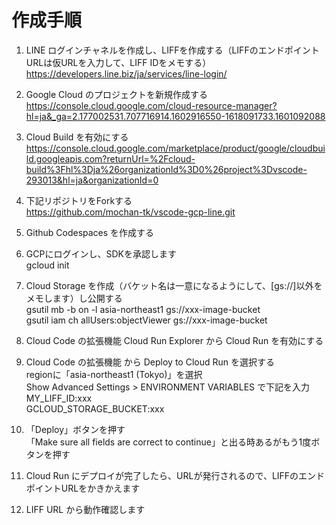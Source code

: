 # 作成手順

1. LINE ログインチャネルを作成し、LIFFを作成する（LIFFのエンドポイントURLは仮URLを入力して、LIFF IDをメモする）  
https://developers.line.biz/ja/services/line-login/

2. Google Cloud のプロジェクトを新規作成する  
https://console.cloud.google.com/cloud-resource-manager?hl=ja&_ga=2.177002531.707716914.1602916550-1618091733.1601092088

3. Cloud Build を有効にする  
https://console.cloud.google.com/marketplace/product/google/cloudbuild.googleapis.com?returnUrl=%2Fcloud-build%3Fhl%3Dja%26organizationId%3D0%26project%3Dvscode-293013&hl=ja&organizationId=0

4. 下記リポジトリをForkする  
https://github.com/mochan-tk/vscode-gcp-line.git

5. Github Codespaces を作成する  

6. GCPにログインし、SDKを承認します  
gcloud init

7. Cloud Storage を作成（バケット名は一意になるようにして、[gs://]以外をメモします）し公開する  
gsutil mb -b on -l asia-northeast1 gs://xxx-image-bucket  
gsutil iam ch allUsers:objectViewer gs://xxx-image-bucket

8. Cloud Code の拡張機能 Cloud Run Explorer から Cloud Run を有効にする  

9. Cloud Code の拡張機能 から Deploy to Cloud Run を選択する  
regionに「asia-northeast1 (Tokyo)」を選択  
Show Advanced Settings > ENVIRONMENT VARIABLES で下記を入力  
MY_LIFF_ID:xxx  
GCLOUD_STORAGE_BUCKET:xxx

10. 「Deploy」ボタンを押す  
「Make sure all fields are correct to continue」と出る時あるがもう1度ボタンを押す  

11. Cloud Run にデプロイが完了したら、URLが発行されるので、LIFFのエンドポイントURLをかきかえます  

12. LIFF URL から動作確認します  



